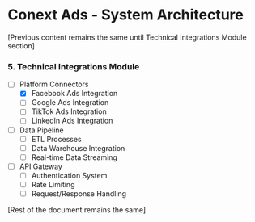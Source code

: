 # Conext Ads - System Architecture

[Previous content remains the same until Technical Integrations Module section]

### 5. Technical Integrations Module
- [ ] Platform Connectors
  - [x] Facebook Ads Integration
  - [ ] Google Ads Integration
  - [ ] TikTok Ads Integration
  - [ ] LinkedIn Ads Integration
- [ ] Data Pipeline
  - [ ] ETL Processes
  - [ ] Data Warehouse Integration
  - [ ] Real-time Data Streaming
- [ ] API Gateway
  - [ ] Authentication System
  - [ ] Rate Limiting
  - [ ] Request/Response Handling

[Rest of the document remains the same]